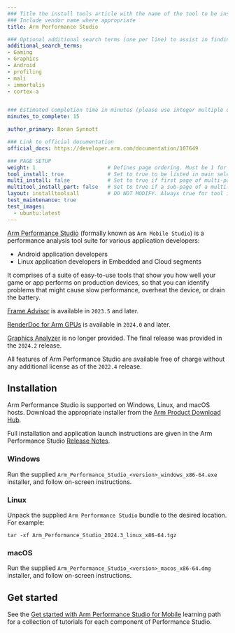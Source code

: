 ```yaml
---
### Title the install tools article with the name of the tool to be installed
### Include vendor name where appropriate
title: Arm Performance Studio

### Optional additional search terms (one per line) to assist in finding the article
additional_search_terms:
- Gaming
- Graphics
- Android
- profiling
- mali
- immortalis
- cortex-a


### Estimated completion time in minutes (please use integer multiple of 5)
minutes_to_complete: 15

author_primary: Ronan Synnott

### Link to official documentation
official_docs: https://developer.arm.com/documentation/107649

### PAGE SETUP
weight: 1                       # Defines page ordering. Must be 1 for first (or only) page.
tool_install: true              # Set to true to be listed in main selection page, else false
multi_install: false            # Set to true if first page of multi-page article, else false
multitool_install_part: false   # Set to true if a sub-page of a multi-page article, else false
layout: installtoolsall         # DO NOT MODIFY. Always true for tool install articles
test_maintenance: true
test_images:
  - ubuntu:latest
---
```

[Arm Performance Studio](https://developer.arm.com/Tools%20and%20Software/Arm%20Performance%20Studio%20for%20Mobile) (formally known as `Arm Mobile Studio`) is a performance analysis tool suite for various application developers:

* Android application developers
* Linux application developers in Embedded and Cloud segments

It comprises of a suite of easy-to-use tools that show you how well your game or app performs on production devices, so that you can identify problems that might cause slow performance, overheat the device, or drain the battery.

[Frame Advisor](https://developer.arm.com/Tools%20and%20Software/Frame%20Advisor) is available in `2023.5` and later.

[RenderDoc for Arm GPUs](https://community.arm.com/arm-community-blogs/b/graphics-gaming-and-vr-blog/posts/beyond-mobile-arm-mobile-studio-is-now-arm-performance-studio) is available in `2024.0` and later.

[Graphics Analyzer](https://developer.arm.com/Tools%20and%20Software/Graphics%20Analyzer) is no longer provided. The final release was provided in the `2024.2` release.

All features of Arm Performance Studio are available free of charge without any additional license as of the `2022.4` release.

## Installation

Arm Performance Studio is supported on Windows, Linux, and macOS hosts. Download the appropriate installer from the [Arm Product Download Hub](https://developer.arm.com/downloads/view/MOBST-PRO0).

Full installation and application launch instructions are given in the Arm Performance Studio [Release Notes](https://developer.arm.com/documentation/107649).

### Windows

Run the supplied `Arm_Performance_Studio_<version>_windows_x86-64.exe` installer, and follow on-screen instructions.

### Linux

Unpack the supplied `Arm Performance Studio` bundle to the desired location. For example:
```console
tar -xf Arm_Performance_Studio_2024.3_linux_x86-64.tgz
```
### macOS

Run the supplied `Arm_Performance_Studio_<version>_macos_x86-64.dmg` installer, and follow on-screen instructions.

## Get started

See the [Get started with Arm Performance Studio for Mobile](/learning-paths/smartphones-and-mobile/ams/) learning path for a collection of tutorials for each component of Performance Studio.
